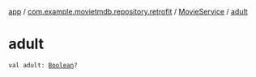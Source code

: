 [app](../../index.md) / [com.example.movietmdb.repository.retrofit](../index.md) / [MovieService](index.md) / [adult](./adult.md)

# adult

`val adult: `[`Boolean`](https://kotlinlang.org/api/latest/jvm/stdlib/kotlin/-boolean/index.html)`?`